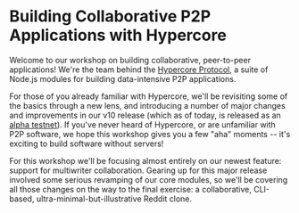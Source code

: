 # Building Collaborative P2P Applications with Hypercore

Welcome to our workshop on building collaborative, peer-to-peer applications! We're the team behind the [Hypercore Protocol](https://hypercore-protocol.org), a suite of Node.js modules for building data-intensive P2P applications.

For those of you already familiar with Hypercore, we'll be revisiting some of the basics through a new lens, and introducing a number of major changes and improvements in our v10 release (which as of today, is released as an [alpha testnet](https://github.com/hypercore-protocol/hypercore-next)). If you've never heard of Hypercore, or are unfamiliar with P2P software, we hope this workshop gives you a few "aha" moments -- it's exciting to build software without servers!

For this workshop we'll be focusing almost entirely on our newest feature: support for multiwriter collaboration. Gearing up for this major release involved some serious revamping of our core modules, so we'll be covering all those changes on the way to the final exercise: a collaborative, CLI-based, ultra-minimal-but-illustrative Reddit clone.
